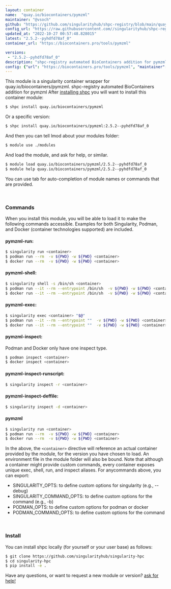 ```yaml
---
layout: container
name:  "quay.io/biocontainers/pymzml"
maintainer: "@vsoch"
github: "https://github.com/singularityhub/shpc-registry/blob/main/quay.io/biocontainers/pymzml/container.yaml"
config_url: "https://raw.githubusercontent.com//singularityhub/shpc-registry/main/quay.io/biocontainers/pymzml/container.yaml"
updated_at: "2022-10-27 00:57:48.828015"
latest: "2.5.2--pyhdfd78af_0"
container_url: "https://biocontainers.pro/tools/pymzml"

versions:
 - "2.5.2--pyhdfd78af_0"
description: "shpc-registry automated BioContainers addition for pymzml"
config: {"url": "https://biocontainers.pro/tools/pymzml", "maintainer": "@vsoch", "description": "shpc-registry automated BioContainers addition for pymzml", "latest": {"2.5.2--pyhdfd78af_0": "sha256:3ebc76112579dd8564784c9ac876626705ea4006653ca317f0e77d71fa96f82a"}, "tags": {"2.5.2--pyhdfd78af_0": "sha256:3ebc76112579dd8564784c9ac876626705ea4006653ca317f0e77d71fa96f82a"}, "docker": "quay.io/biocontainers/pymzml"}
---
```


This module is a singularity container wrapper for quay.io/biocontainers/pymzml.
shpc-registry automated BioContainers addition for pymzml
After [installing shpc](#install) you will want to install this container module:


```bash
$ shpc install quay.io/biocontainers/pymzml
```

Or a specific version:

```bash
$ shpc install quay.io/biocontainers/pymzml:2.5.2--pyhdfd78af_0
```

And then you can tell lmod about your modules folder:

```bash
$ module use ./modules
```

And load the module, and ask for help, or similar.

```bash
$ module load quay.io/biocontainers/pymzml/2.5.2--pyhdfd78af_0
$ module help quay.io/biocontainers/pymzml/2.5.2--pyhdfd78af_0
```

You can use tab for auto-completion of module names or commands that are provided.

<br>

### Commands

When you install this module, you will be able to load it to make the following commands accessible.
Examples for both Singularity, Podman, and Docker (container technologies supported) are included.

#### pymzml-run:

```bash
$ singularity run <container>
$ podman run --rm  -v ${PWD} -w ${PWD} <container>
$ docker run --rm  -v ${PWD} -w ${PWD} <container>
```

#### pymzml-shell:

```bash
$ singularity shell -s /bin/sh <container>
$ podman run --it --rm --entrypoint /bin/sh  -v ${PWD} -w ${PWD} <container>
$ docker run --it --rm --entrypoint /bin/sh  -v ${PWD} -w ${PWD} <container>
```

#### pymzml-exec:

```bash
$ singularity exec <container> "$@"
$ podman run --it --rm --entrypoint ""  -v ${PWD} -w ${PWD} <container> "$@"
$ docker run --it --rm --entrypoint ""  -v ${PWD} -w ${PWD} <container> "$@"
```

#### pymzml-inspect:

Podman and Docker only have one inspect type.

```bash
$ podman inspect <container>
$ docker inspect <container>
```

#### pymzml-inspect-runscript:

```bash
$ singularity inspect -r <container>
```

#### pymzml-inspect-deffile:

```bash
$ singularity inspect -d <container>
```



#### pymzml

```bash
$ singularity run <container>
$ podman run --rm  -v ${PWD} -w ${PWD} <container>
$ docker run --rm  -v ${PWD} -w ${PWD} <container>
```


In the above, the `<container>` directive will reference an actual container provided
by the module, for the version you have chosen to load. An environment file in the
module folder will also be bound. Note that although a container
might provide custom commands, every container exposes unique exec, shell, run, and
inspect aliases. For anycommands above, you can export:

 - SINGULARITY_OPTS: to define custom options for singularity (e.g., --debug)
 - SINGULARITY_COMMAND_OPTS: to define custom options for the command (e.g., -b)
 - PODMAN_OPTS: to define custom options for podman or docker
 - PODMAN_COMMAND_OPTS: to define custom options for the command

<br>

### Install

You can install shpc locally (for yourself or your user base) as follows:

```bash
$ git clone https://github.com/singularityhub/singularity-hpc
$ cd singularity-hpc
$ pip install -e .
```

Have any questions, or want to request a new module or version? [ask for help!](https://github.com/singularityhub/singularity-hpc/issues)